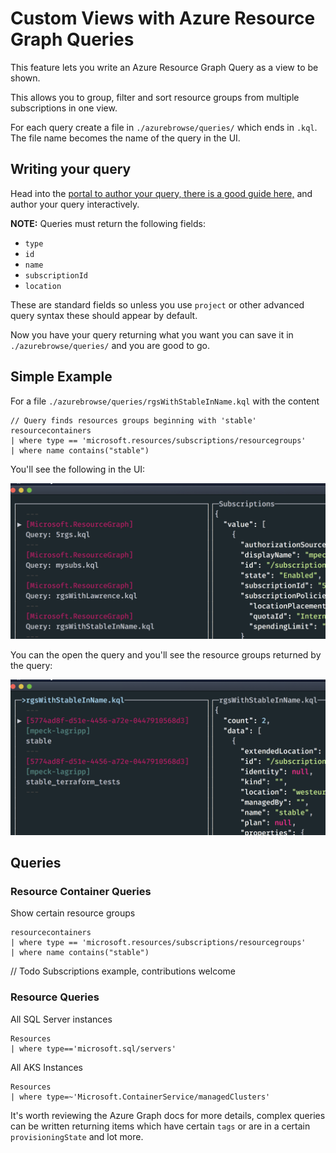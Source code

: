 # Custom Views with Azure Resource Graph Queries

This feature lets you write an Azure Resource Graph Query as a view to be shown.

This allows you to group, filter and sort resource groups from multiple subscriptions in one view. 

For each query create a file in `./azurebrowse/queries/` which ends in `.kql`. The file name becomes the name of the query in the UI.

## Writing your query

Head into the [portal to author your query, there is a good guide here,](https://docs.microsoft.com/en-us/azure/governance/resource-graph/first-query-portal) and author your query interactively.

**NOTE:** Queries must return the following fields:

- `type`
- `id`
- `name`
- `subscriptionId`
- `location`

These are standard fields so unless you use `project` or other advanced query syntax these should appear by default.

Now you have your query returning what you want you can save it in `./azurebrowse/queries/` and you are good to go.

## Simple Example

For a file `./azurebrowse/queries/rgsWithStableInName.kql` with the content

```kusto
// Query finds resources groups beginning with 'stable'
resourcecontainers 
| where type == 'microsoft.resources/subscriptions/resourcegroups' 
| where name contains("stable")
```

You'll see the following in the UI:

![](./images/kqlQueries.png)

You can the open the query and you'll see the resource groups returned by the query:

![](./images/kqlResults.png)

## Queries

### Resource Container Queries

Show certain resource groups

```kusto
resourcecontainers 
| where type == 'microsoft.resources/subscriptions/resourcegroups' 
| where name contains("stable")
```

// Todo Subscriptions example, contributions welcome

### Resource Queries

All SQL Server instances 

```kusto
Resources
| where type=='microsoft.sql/servers' 
```

All AKS Instances

```kusto
Resources
| where type=~'Microsoft.ContainerService/managedClusters' 
```

It's worth reviewing the Azure Graph docs for more details, complex queries can be written returning items which have certain `tags` or are in a certain `provisioningState` and lot more.